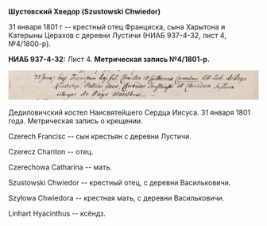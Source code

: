 **Шустовский Хведор (Szustowski Chwiedor)**

31 января 1801 г -- крестный отец Франциска, сына Харытона и Катерыны
Церахов с деревни Лустичи (НИАБ 937-4-32, лист 4, №4/1800-р).

**НИАБ 937-4-32:** Лист 4. **Метрическая запись №4/1801-р.**

![](./media/038b3de9559cc344c260ee92df866af0ed6c9119.png)

Дедиловичский костел Наисвятейшего Сердца Иисуса. 31 января 1801 года.
Метрическая запись о крещении.

Czerech Francisc -- сын крестьян с деревни Лустичи.

Czerecz Chariton -- отец.

Czerechowa Catharina -- мать.

Szustowski Chwiedor -- крестный отец, с деревни Васильковичи.

Szyłowa Chwiedora -- крестная мать, с деревни Васильковичи.

Linhart Hyacinthus -- ксёндз.
